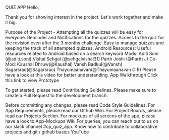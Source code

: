 QUIZ APP
Hello,

Thank you for showing interest in the project. Let's work together and make it big.

Purpose of the Project -
Attempting all the quizzes will be easy for everyone.
Reminder and Notifications for the quizzes.
Access to the quiz for the revision even after the 3 months challenge.
Easy to manage quizzes and keeping the track of all attempted quizzes.
Android Resources: Useful resources related to Android based on a search keyword
Mods:
Aditi Soni (@aditi.soni)
Vishal Sehgal (@sehgalvishal31)
Parth Joshi (@Parth J)
Co-Mod:
Kaushal Dhruw(@Kaushal)
Vansh Badkul(@Vansh)
Sagarsrao(@Sagarsrao)
Thayumaanavan(@Thayumaanavan C R)
Please have a look at this video for better understanding.
App Walkthrough
Click this link to view Prototype

To get started, please read Contributing Guidelines.
Please make sure to create a Pull Request to the development branch.

Before committing any changes, please read Code Style Guidelines.
For App Requirements, please read our Github Wiki.
For Project Boards, please read our Projects Section.
For mockups of all screens of the app, please have a look to App-Mockups Wiki
For queries, you can reach out to us on our slack channel #cp_quiz_app.
Know how to contribute to collaborative projects and git / github basics YouTube
